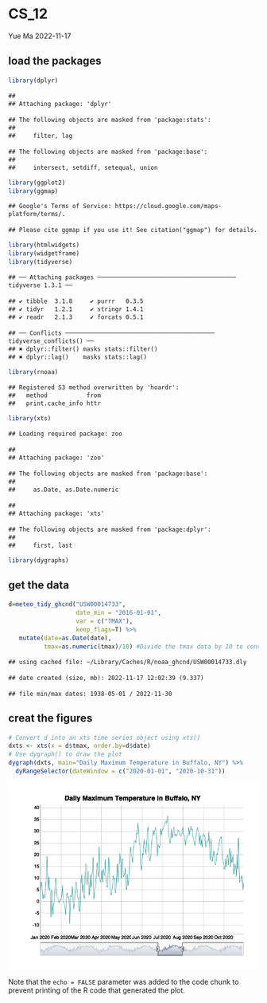 CS_12
================
Yue Ma
2022-11-17

## load the packages

``` r
library(dplyr)
```

    ## 
    ## Attaching package: 'dplyr'

    ## The following objects are masked from 'package:stats':
    ## 
    ##     filter, lag

    ## The following objects are masked from 'package:base':
    ## 
    ##     intersect, setdiff, setequal, union

``` r
library(ggplot2)
library(ggmap)
```

    ## Google's Terms of Service: https://cloud.google.com/maps-platform/terms/.

    ## Please cite ggmap if you use it! See citation("ggmap") for details.

``` r
library(htmlwidgets)
library(widgetframe)
library(tidyverse)
```

    ## ── Attaching packages ─────────────────────────────────────── tidyverse 1.3.1 ──

    ## ✔ tibble  3.1.8     ✔ purrr   0.3.5
    ## ✔ tidyr   1.2.1     ✔ stringr 1.4.1
    ## ✔ readr   2.1.3     ✔ forcats 0.5.1

    ## ── Conflicts ────────────────────────────────────────── tidyverse_conflicts() ──
    ## ✖ dplyr::filter() masks stats::filter()
    ## ✖ dplyr::lag()    masks stats::lag()

``` r
library(rnoaa)
```

    ## Registered S3 method overwritten by 'hoardr':
    ##   method           from
    ##   print.cache_info httr

``` r
library(xts)
```

    ## Loading required package: zoo

    ## 
    ## Attaching package: 'zoo'

    ## The following objects are masked from 'package:base':
    ## 
    ##     as.Date, as.Date.numeric

    ## 
    ## Attaching package: 'xts'

    ## The following objects are masked from 'package:dplyr':
    ## 
    ##     first, last

``` r
library(dygraphs)
```

## get the data

``` r
d=meteo_tidy_ghcnd("USW00014733",
                   date_min = "2016-01-01", 
                   var = c("TMAX"),
                   keep_flags=T) %>% 
   mutate(date=as.Date(date),
          tmax=as.numeric(tmax)/10) #Divide the tmax data by 10 to convert to degrees.
```

    ## using cached file: ~/Library/Caches/R/noaa_ghcnd/USW00014733.dly

    ## date created (size, mb): 2022-11-17 12:02:39 (9.337)

    ## file min/max dates: 1938-05-01 / 2022-11-30

## creat the figures

``` r
# Convert d into an xts time series object using xts()
dxts <- xts(x = d$tmax, order.by=d$date)
# Use dygraph() to draw the plot
dygraph(dxts, main="Daily Maximum Temperature in Buffalo, NY") %>%
  dyRangeSelector(dateWindow = c("2020-01-01", "2020-10-31")) 
```

![](CS_12_files/figure-gfm/unnamed-chunk-3-1.png)<!-- -->

Note that the `echo = FALSE` parameter was added to the code chunk to
prevent printing of the R code that generated the plot.
